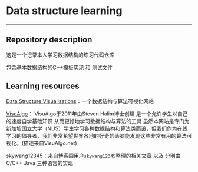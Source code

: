 # Data structure learning

------

## Repository  description

这是一个记录本人学习数据结构的练习代码仓库

包含基本数据结构的C++模板实现 和 测试文件

## Learning resources

[Data Structure Visualizations](https://www.cs.usfca.edu/~galles/visualization/Algorithms.html)：一个数据结构与算法可视化网站

[VisuAlgo](https://visualgo.net/zh)： VisuAlgo于2011年由Steven Halim博士创建 是一个允许学生以自己的速度自学基础知识 从而更好地学习数据结构与算法的工具 虽然本网站是专门为新加坡国立大学（NUS）学生学习各种数据结构和算法类而设，但我们作为在线学习的倡导者，我们非常希望世界各地的好奇的头脑能发现这些非常有用的算法可视化。(描述来自VisuAlgo.net)

[skywang12345](https://www.cnblogs.com/skywang12345/p/3603935.html)：来自博客园用户`skywang12345`整理的相关文章 以及 分别由 C/C++ Java 三种语言的实现